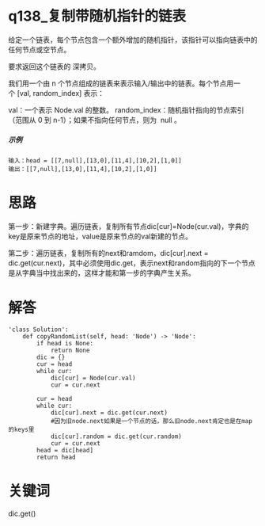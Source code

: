 # q138_复制带随机指针的链表
给定一个链表，每个节点包含一个额外增加的随机指针，该指针可以指向链表中的任何节点或空节点。

要求返回这个链表的 深拷贝。 

我们用一个由 n 个节点组成的链表来表示输入/输出中的链表。每个节点用一个 [val, random_index] 表示：

val：一个表示 Node.val 的整数。
random_index：随机指针指向的节点索引（范围从 0 到 n-1）；如果不指向任何节点，则为  null 。
##### 示例
    输入：head = [[7,null],[13,0],[11,4],[10,2],[1,0]]
    输出：[[7,null],[13,0],[11,4],[10,2],[1,0]]
# 思路
第一步：新建字典。遍历链表，复制所有节点dic[cur]=Node(cur.val)，字典的key是原来节点的地址，value是原来节点的val新建的节点。

第二步：遍历链表，复制所有的next和ramdom，dic[cur].next = dic.get(cur.next)，其中必须使用dic.get，表示next和random指向的下一个节点是从字典当中找出来的，这样才能和第一步的字典产生关系。
# 解答
    'class Solution':
        def copyRandomList(self, head: 'Node') -> 'Node':
            if head is None:
                return None
            dic = {}
            cur = head
            while cur:
                dic[cur] = Node(cur.val)
                cur = cur.next

            cur = head
            while cur:
                dic[cur].next = dic.get(cur.next)   
                #因为旧node.next如果是一个节点的话，那么旧node.next肯定也是在map的keys里
                dic[cur].random = dic.get(cur.random)
                cur = cur.next
            head = dic[head]
            return head
# 关键词
dic.get()
